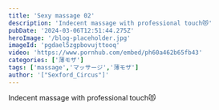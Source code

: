 ```yaml
---
title: 'Sexy massage 02'
description: 'Indecent massage with professional touch😻'
pubDate: '2024-03-06T12:51:44.275Z'
heroImage: '/blog-placeholder.jpg'
imageId: 'pgdael5zgpbovujttooq'
video: 'https://www.pornhub.com/embed/ph60a462b65fb43'
categories: ['薄モザ']
tags: ['massage','マッサージ','薄モザ']
author: '["Sexford_Circus"]'
---
```


Indecent massage with professional touch😻




